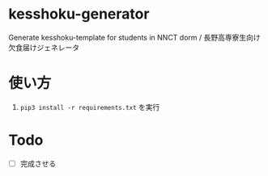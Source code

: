# kesshoku-generator

Generate kesshoku-template for students in NNCT dorm / 長野高専寮生向け欠食届けジェネレータ

# 使い方
1. `pip3 install -r requirements.txt` を実行

# Todo
- [ ] 完成させる